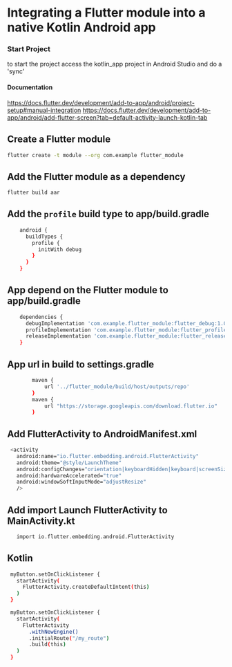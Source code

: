 # Integrating a Flutter module into a native Kotlin Android app

### Start Project
to start the project access the kotlin_app project in Android Studio and do a 'sync'

#### Documentation
https://docs.flutter.dev/development/add-to-app/android/project-setup#manual-integration
https://docs.flutter.dev/development/add-to-app/android/add-flutter-screen?tab=default-activity-launch-kotlin-tab

## Create a Flutter module
```sh 
flutter create -t module --org com.example flutter_module
```

## Add the Flutter module as a dependency
```sh 
flutter build aar
```

## Add the `profile` build type to app/build.gradle
```sh
    android {
      buildTypes {
        profile {
          initWith debug
        }
      }
    }
```

## App depend on the Flutter module to app/build.gradle
```sh
    dependencies {
      debugImplementation 'com.example.flutter_module:flutter_debug:1.0'
      profileImplementation 'com.example.flutter_module:flutter_profile:1.0'
      releaseImplementation 'com.example.flutter_module:flutter_release:1.0'
    }
```

## App url in build to settings.gradle
```sh
        maven {
            url '../flutter_module/build/host/outputs/repo'
        }
        maven {
            url "https://storage.googleapis.com/download.flutter.io"
        }
```

## Add FlutterActivity to AndroidManifest.xml
```sh
 <activity
   android:name="io.flutter.embedding.android.FlutterActivity"
   android:theme="@style/LaunchTheme"
   android:configChanges="orientation|keyboardHidden|keyboard|screenSize|locale|layoutDirection|fontScale|screenLayout|density|uiMode"
   android:hardwareAccelerated="true"
   android:windowSoftInputMode="adjustResize"
   />
```

## Add import Launch FlutterActivity to MainActivity.kt
```sh
   import io.flutter.embedding.android.FlutterActivity
```

## Kotlin
```sh
 myButton.setOnClickListener {
   startActivity(
     FlutterActivity.createDefaultIntent(this)
   )
 }
```

```sh
 myButton.setOnClickListener {
   startActivity(
     FlutterActivity
       .withNewEngine()
       .initialRoute("/my_route")
       .build(this)
   )
 }
```